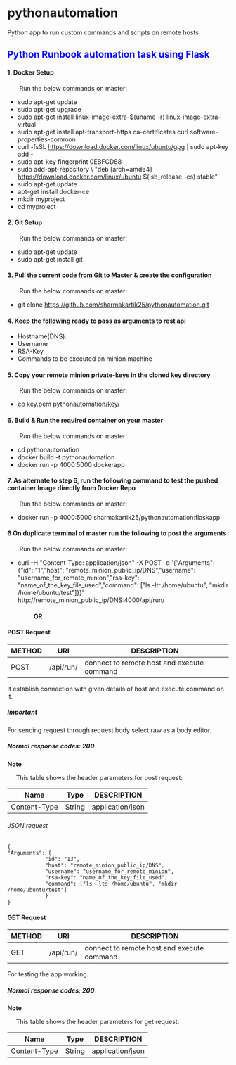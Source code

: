 # pythonautomation
Python app to run custom commands and scripts on remote hosts

## <font color='blue'>Python Runbook automation task using Flask</font>

#### 1. Docker Setup
&nbsp;&nbsp;&nbsp;&nbsp;&nbsp;&nbsp;&nbsp;Run the below commands on master:
- sudo apt-get update
- sudo apt-get upgrade
- sudo apt-get install linux-image-extra-$(uname -r) linux-image-extra-virtual
- sudo apt-get install apt-transport-https ca-certificates curl software-properties-common
- curl -fsSL https://download.docker.com/linux/ubuntu/gpg | sudo apt-key add -
- sudo apt-key fingerprint 0EBFCD88
- sudo add-apt-repository \\
  "deb [arch=amd64] https://download.docker.com/linux/ubuntu $(lsb_release -cs) stable"
- sudo apt-get update
- apt-get install docker-ce
- mkdir myproject
- cd myproject

#### 2. Git Setup
&nbsp;&nbsp;&nbsp;&nbsp;&nbsp;&nbsp;&nbsp;Run the below commands on master:
- sudo apt-get update
- sudo apt-get install git

#### 3. Pull the current code from Git to Master & create the configuration
&nbsp;&nbsp;&nbsp;&nbsp;&nbsp;&nbsp;&nbsp;Run the below commands on master: 
- git clone https://github.com/sharmakartik25/pythonautomation.git

#### 4. Keep the following ready to pass as arguments to rest api
- Hostname(DNS).
- Username
- RSA-Key
- Commands to be executed on minion machine

#### 5. Copy your remote minion private-keys in the cloned key directory
&nbsp;&nbsp;&nbsp;&nbsp;&nbsp;&nbsp;&nbsp;Run the below commands on master: 
- cp key.pem pythonautomation/key/

#### 6. Build & Run the required container on your master
&nbsp;&nbsp;&nbsp;&nbsp;&nbsp;&nbsp;&nbsp;Run the below commands on master: 
- cd pythonautomation
- docker build -t pythonautomation .
- docker run -p 4000:5000 dockerapp

#### 7. As alternate to step 6, run the following command to test the pushed container Image directly from Docker Repo
&nbsp;&nbsp;&nbsp;&nbsp;&nbsp;&nbsp;&nbsp;Run the below commands on master: 
- docker run -p 4000:5000 sharmakartik25/pythonautomation:flaskapp

#### 6 On duplicate terminal of master run the following to post the arguments
&nbsp;&nbsp;&nbsp;&nbsp;&nbsp;&nbsp;&nbsp;Run the below commands on master: 
- curl -H "Content-Type: application/json" -X POST -d '{"Arguments": {"id": "1","host": "remote_minion_public_ip/DNS","username": "username_for_remote_minion","rsa-key": "name_of_the_key_file_used","command": ["ls -ltr /home/ubuntu", "mkdir /home/ubuntu/test"]}}' http://remote_minion_public_ip/DNS:4000/api/run/

#### &nbsp;&nbsp;&nbsp;&nbsp;&nbsp;&nbsp;&nbsp;&nbsp;&nbsp;&nbsp;&nbsp;&nbsp;&nbsp;&nbsp;&nbsp;&nbsp;&nbsp;&nbsp;OR

#### POST Request

METHOD  |  URI                        |DESCRIPTION
--------|---------------------------- |-------------
POST    | /api/run/                   |connect to remote host and execute command

<p>
It establish connection with given details of host and execute command on it.
</p>

##### <b>Important</b>

<p>
For sending request through request body select raw as a body editor.
</p>

##### <b>Normal response codes</b>: 200

**Note**
<p>&nbsp;&nbsp;&nbsp;&nbsp;&nbsp;This table shows the header parameters for post request:</p>

Name                 |  Type                       |DESCRIPTION
---------------------|---------------------------- |-------------
Content-Type         | String                      |application/json



###### JSON request

```
{
"Arguments": {
            "id": "13",
            "host": "remote_minion_public_ip/DNS",
            "username": "username_for_remote_minion",
            "rsa-key": "name_of_the_key_file_used",
            "command": ["ls -lts /home/ubuntu", "mkdir /home/ubuntu/test"]
            }
}
```
#### GET Request

METHOD  |  URI                        |DESCRIPTION
--------|---------------------------- |-------------
GET     | /api/run/                   |connect to remote host and execute command

<p>
For testing the app working.
</p>

##### <b>Normal response codes</b>: 200

**Note**
<p>&nbsp;&nbsp;&nbsp;&nbsp;&nbsp;This table shows the header parameters for get request:</p>

Name                 |  Type                       |DESCRIPTION
---------------------|---------------------------- |-------------
Content-Type         | String                      |application/json
